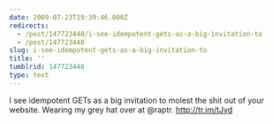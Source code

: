 ```yaml
---
date: 2009-07-23T19:39:46.000Z
redirects:
  - /post/147723448/i-see-idempotent-gets-as-a-big-invitation-to
  - /post/147723448
slug: i-see-idempotent-gets-as-a-big-invitation-to
title: ''
tumblrid: 147723448
type: text
---
```

<p>I see idempotent GETs as a big invitation to molest the shit out of your website. Wearing my grey hat over at @raptr. <a href="http://tr.im/tJyd">http://tr.im/tJyd</a></p>
